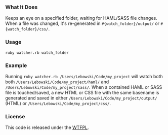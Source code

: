 ### What It Does

Keeps an eye on a specified folder, waiting for HAML/SASS file changes. When a
file was changed, it's re-generated in `#{watch_folder}/output/` or
`#{watch_folder}/css/`.


### Usage

`ruby watcher.rb watch_folder`


### Example

Running `ruby watcher.rb /Users/Lebowski/Code/my_project` will watch both both
`/Users/Lebowski/Code/my_project/haml/` and
`/Users/Lebowski/Code/my_project/sass/`. When a contained HAML or SASS file
is touched/saved, a new HTML or CSS file with the same basename is generated 
and saved in either `/Users/Lebowski/Code/my_project/output/` (HTML) or
`/Users/Lebowski/Code/my_project/css/`.


### License

This code is released under the [WTFPL](http://sam.zoy.org/wtfpl/COPYING).